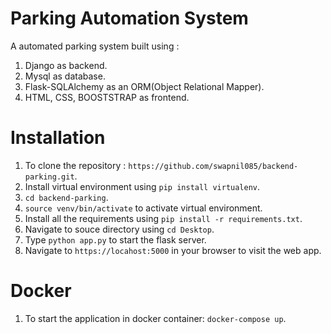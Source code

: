 # Parking Automation System

A automated parking system built using :
1. Django as backend.
2. Mysql as database.
3. Flask-SQLAlchemy as an ORM(Object Relational Mapper).
4. HTML, CSS, BOOSTSTRAP as frontend.

# Installation

1. To clone the repository : `https://github.com/swapnil085/backend-parking.git`. 
2. Install virtual environment using `pip install virtualenv`.
3. `cd backend-parking`.
4. `source venv/bin/activate` to activate virtual environment.
5. Install all the requirements using `pip install -r requirements.txt`.
6. Navigate to souce directory using `cd Desktop`.
7. Type `python app.py` to start the flask server.
8. Navigate to `https://locahost:5000` in your browser to visit the web app.

# Docker

1. To start the application in docker container: `docker-compose up`.
